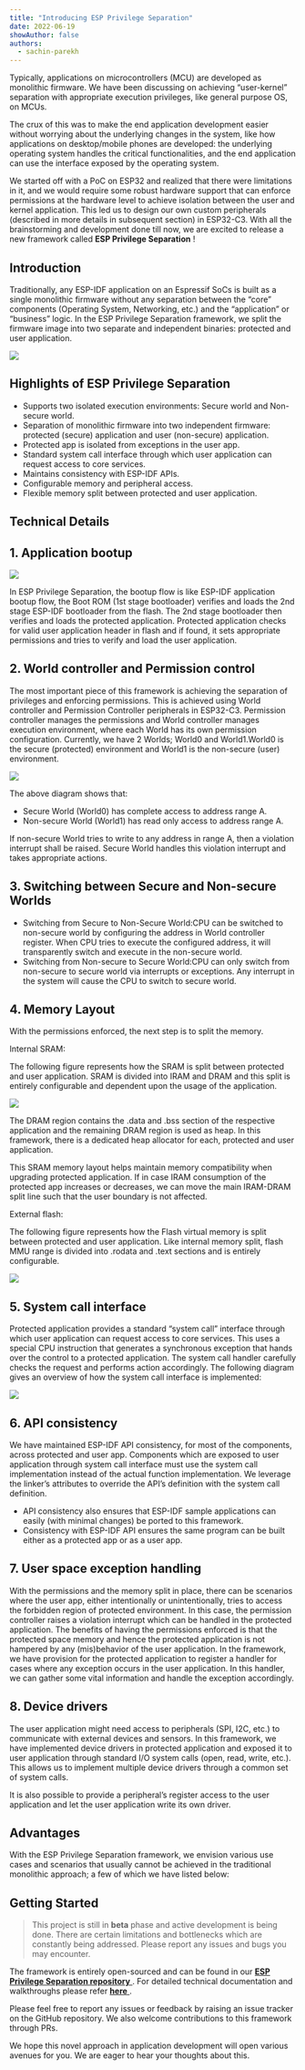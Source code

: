```yaml
---
title: "Introducing ESP Privilege Separation"
date: 2022-06-19
showAuthor: false
authors: 
  - sachin-parekh
---
```

Typically, applications on microcontrollers (MCU) are developed as monolithic firmware. We have been discussing on achieving “user-kernel” separation with appropriate execution privileges, like general purpose OS, on MCUs.

The crux of this was to make the end application development easier without worrying about the underlying changes in the system, like how applications on desktop/mobile phones are developed: the underlying operating system handles the critical functionalities, and the end application can use the interface exposed by the operating system.

We started off with a PoC on ESP32 and realized that there were limitations in it, and we would require some robust hardware support that can enforce permissions at the hardware level to achieve isolation between the user and kernel application. This led us to design our own custom peripherals (described in more details in subsequent section) in ESP32-C3. With all the brainstorming and development done till now, we are excited to release a new framework called __ESP Privilege Separation__ !

## Introduction

Traditionally, any ESP-IDF application on an Espressif SoCs is built as a single monolithic firmware without any separation between the “core” components (Operating System, Networking, etc.) and the “application” or “business” logic. In the ESP Privilege Separation framework, we split the firmware image into two separate and independent binaries: protected and user application.

![](https://miro.medium.com/v2/resize:fit:640/format:webp/1*JuQ0JsvSIwpnwSnW3M7N6w.png)

## Highlights of ESP Privilege Separation

- Supports two isolated execution environments: Secure world and Non-secure world.
- Separation of monolithic firmware into two independent firmware: protected (secure) application and user (non-secure) application.
- Protected app is isolated from exceptions in the user app.
- Standard system call interface through which user application can request access to core services.
- Maintains consistency with ESP-IDF APIs.
- Configurable memory and peripheral access.
- Flexible memory split between protected and user application.

## Technical Details

## __1. Application bootup__ 

![](https://miro.medium.com/v2/resize:fit:640/format:webp/1*-slFvtynwNb2K4ukFaW6ew.png)

In ESP Privilege Separation, the bootup flow is like ESP-IDF application bootup flow, the Boot ROM (1st stage bootloader) verifies and loads the 2nd stage ESP-IDF bootloader from the flash. The 2nd stage bootloader then verifies and loads the protected application. Protected application checks for valid user application header in flash and if found, it sets appropriate permissions and tries to verify and load the user application.

## __2. World controller and Permission control__ 

The most important piece of this framework is achieving the separation of privileges and enforcing permissions. This is achieved using World controller and Permission Controller peripherals in ESP32-C3. Permission controller manages the permissions and World controller manages execution environment, where each World has its own permission configuration. Currently, we have 2 Worlds; World0 and World1.World0 is the secure (protected) environment and World1 is the non-secure (user) environment.

![](https://miro.medium.com/v2/resize:fit:640/format:webp/1*8B6Bmb3Nj2i7SXsCdX8ddA.png)

The above diagram shows that:

- Secure World (World0) has complete access to address range A.
- Non-secure World (World1) has read only access to address range A.

If non-secure World tries to write to any address in range A, then a violation interrupt shall be raised. Secure World handles this violation interrupt and takes appropriate actions.

## 3. Switching between Secure and Non-secure Worlds

- Switching from Secure to Non-Secure World:CPU can be switched to non-secure world by configuring the address in World controller register. When CPU tries to execute the configured address, it will transparently switch and execute in the non-secure world.
- Switching from Non-secure to Secure World:CPU can only switch from non-secure to secure world via interrupts or exceptions. Any interrupt in the system will cause the CPU to switch to secure world.

## __4. Memory Layout__ 

With the permissions enforced, the next step is to split the memory.

Internal SRAM:

The following figure represents how the SRAM is split between protected and user application. SRAM is divided into IRAM and DRAM and this split is entirely configurable and dependent upon the usage of the application.

![](https://miro.medium.com/v2/resize:fit:640/format:webp/1*CYCmaQk9u60ev_SzhyKprA.png)

The DRAM region contains the .data and .bss section of the respective application and the remaining DRAM region is used as heap. In this framework, there is a dedicated heap allocator for each, protected and user application.

This SRAM memory layout helps maintain memory compatibility when upgrading protected application. If in case IRAM consumption of the protected app increases or decreases, we can move the main IRAM-DRAM split line such that the user boundary is not affected.

External flash:

The following figure represents how the Flash virtual memory is split between protected and user application. Like internal memory split, flash MMU range is divided into .rodata and .text sections and is entirely configurable.

![](https://miro.medium.com/v2/resize:fit:640/format:webp/1*XTyLrzAIR3Wc3Z7KsmsO7w.png)

## 5. System call interface

Protected application provides a standard “system call” interface through which user application can request access to core services. This uses a special CPU instruction that generates a synchronous exception that hands over the control to a protected application. The system call handler carefully checks the request and performs action accordingly. The following diagram gives an overview of how the system call interface is implemented:

![](https://miro.medium.com/v2/resize:fit:640/format:webp/1*tW-QIZ81TD5AW6tuuVHFzA.png)

## 6. API consistency

We have maintained ESP-IDF API consistency, for most of the components, across protected and user app. Components which are exposed to user application through system call interface must use the system call implementation instead of the actual function implementation. We leverage the linker’s attributes to override the API’s definition with the system call definition.

- API consistency also ensures that ESP-IDF sample applications can easily (with minimal changes) be ported to this framework.
- Consistency with ESP-IDF API ensures the same program can be built either as a protected app or as a user app.

## 7. User space exception handling

With the permissions and the memory split in place, there can be scenarios where the user app, either intentionally or unintentionally, tries to access the forbidden region of protected environment. In this case, the permission controller raises a violation interrupt which can be handled in the protected application. The benefits of having the permissions enforced is that the protected space memory and hence the protected application is not hampered by any (mis)behavior of the user application. In the framework, we have provision for the protected application to register a handler for cases where any exception occurs in the user application. In this handler, we can gather some vital information and handle the exception accordingly.

## __8. Device drivers__ 

The user application might need access to peripherals (SPI, I2C, etc.) to communicate with external devices and sensors. In this framework, we have implemented device drivers in protected application and exposed it to user application through standard I/O system calls (open, read, write, etc.). This allows us to implement multiple device drivers through a common set of system calls.

It is also possible to provide a peripheral’s register access to the user application and let the user application write its own driver.

## Advantages

With the ESP Privilege Separation framework, we envision various use cases and scenarios that usually cannot be achieved in the traditional monolithic approach; a few of which we have listed below:

## Getting Started

> This project is still in __beta__  phase and active development is being done. There are certain limitations and bottlenecks which are constantly being addressed. Please report any issues and bugs you may encounter.

The framework is entirely open-sourced and can be found in our [__ESP Privilege Separation repository__ ](https://github.com/espressif/esp-privilege-separation). For detailed technical documentation and walkthroughs please refer [__here__ ](https://docs.espressif.com//projects/esp-privilege-separation/en/latest/esp32c3/index.html).

Please feel free to report any issues or feedback by raising an issue tracker on the GitHub repository. We also welcome contributions to this framework through PRs.

We hope this novel approach in application development will open various avenues for you. We are eager to hear your thoughts about this.
